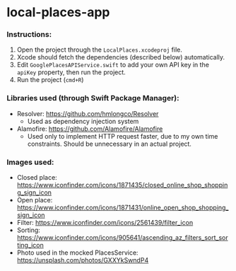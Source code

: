 # local-places-app

### Instructions:

1. Open the project through the `LocalPlaces.xcodeproj` file.
2. Xcode should fetch the dependencies (described below) automatically.
3. Edit `GooglePlacesAPIService.swift` to add your own API key in the `apiKey` property, then run the project.
4. Run the project (`cmd+R`)


### Libraries used (through Swift Package Manager):
* Resolver: https://github.com/hmlongco/Resolver
  * Used as dependency injection system
* Alamofire: https://github.com/Alamofire/Alamofire
  * Used only to implement HTTP request faster, due to my own time constraints. Should be unnecessary in an actual project.

### Images used:
* Closed place: https://www.iconfinder.com/icons/1871435/closed_online_shop_shopping_sign_icon
* Open place: https://www.iconfinder.com/icons/1871431/online_open_shop_shopping_sign_icon
* Filter: https://www.iconfinder.com/icons/2561439/filter_icon
* Sorting: https://www.iconfinder.com/icons/905641/ascending_az_filters_sort_sorting_icon
* Photo used in the mocked PlacesService: https://unsplash.com/photos/GXXYkSwndP4
